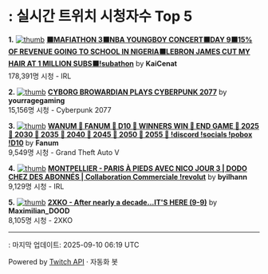 # : 실시간 트위치 시청자수 Top 5

**1.** [![thumb](https://static-cdn.jtvnw.net/previews-ttv/live_user_kaicenat-320x180.jpg)](https://twitch.tv/KaiCenat)
**[⬛MAFIATHON 3⬛NBA YOUNGBOY CONCERT⬛DAY 9⬛15% OF REVENUE GOING TO SCHOOL IN NIGERIA⬛LEBRON JAMES CUT MY HAIR AT 1 MILLION SUBS⬛!subathon](https://twitch.tv/KaiCenat)** by **KaiCenat**<br>178,391명 시청  - IRL

**2.** [![thumb](https://static-cdn.jtvnw.net/previews-ttv/live_user_yourragegaming-320x180.jpg)](https://twitch.tv/yourragegaming)
**[CYBORG BROWARDIAN PLAYS CYBERPUNK 2077](https://twitch.tv/yourragegaming)** by **yourragegaming**<br>15,156명 시청  - Cyberpunk 2077

**3.** [![thumb](https://static-cdn.jtvnw.net/previews-ttv/live_user_fanum-320x180.jpg)](https://twitch.tv/Fanum)
**[WANUM 🔪 FANUM 🔪 D10 🔪 WINNERS WIN 🔪 END GAME 🔪 2025 🔪 2030 🔪 2035 🔪 2040 🔪 2045 🔪 2050 🔪 2055 🔪 !discord !socials !pobox !D10](https://twitch.tv/Fanum)** by **Fanum**<br>9,549명 시청  - Grand Theft Auto V

**4.** [![thumb](https://static-cdn.jtvnw.net/previews-ttv/live_user_byilhann-320x180.jpg)](https://twitch.tv/byilhann)
**[MONTPELLIER - PARIS À PIEDS AVEC NICO JOUR 3 | DODO CHEZ DES ABONNÉS | Collaboration Commerciale !revolut](https://twitch.tv/byilhann)** by **byilhann**<br>9,129명 시청  - IRL

**5.** [![thumb](https://static-cdn.jtvnw.net/previews-ttv/live_user_maximilian_dood-320x180.jpg)](https://twitch.tv/Maximilian_DOOD)
**[2XKO - After nearly a decade...IT'S HERE (9-9)](https://twitch.tv/Maximilian_DOOD)** by **Maximilian_DOOD**<br>8,105명 시청  - 2XKO


---
: 마지막 업데이트: 2025-09-10 06:19 UTC

Powered by [Twitch API](https://dev.twitch.tv/docs/api/reference) · 자동화 봇